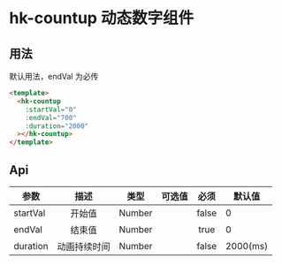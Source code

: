# hk-countup 动态数字组件

## 用法

默认用法，endVal 为必传

<template>
  <hk-countup-demo/>
</template>


```html
<template>
  <hk-countup
    :startVal="0"
    :endVal="700"
    :duration="2000"
  ></hk-countup>
</template>

```

## Api

| 参数 | 描述 | 类型 | 可选值 | 必须 | 默认值 |
| -- |:----: | :--: | :--: | :--: | -- |
| startVal | 开始值 | Number |  | false | 0 |
| endVal | 结束值 | Number |  | true | 0 |
| duration | 动画持续时间 | Number |  | false | 2000(ms) |
